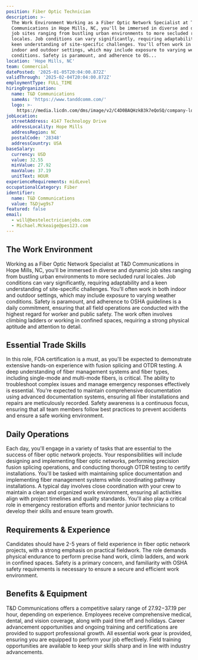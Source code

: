 ```yaml
---
position: Fiber Optic Technician
description: >-
  The Work Environment Working as a Fiber Optic Network Specialist at T&D
  Communications in Hope Mills, NC, you'll be immersed in diverse and dynamic
  job sites ranging from bustling urban environments to more secluded rural
  locales. Job conditions can vary significantly, requiring adaptability and a
  keen understanding of site-specific challenges. You'll often work in both
  indoor and outdoor settings, which may include exposure to varying weather
  conditions. Safety is paramount, and adherence to OS...
location: 'Hope Mills, NC'
team: Commercial
datePosted: '2025-01-05T20:04:00.872Z'
validThrough: '2025-02-04T20:04:00.872Z'
employmentType: FULL_TIME
hiringOrganization:
  name: T&D Communications
  sameAs: 'https://www.tanddcomm.com/'
  logo: >-
    https://media.licdn.com/dms/image/v2/C4D0BAQHzkB3k7eQoSQ/company-logo_200_200/company-logo_200_200/0/1631320385872?e=2147483647&v=beta&t=nuFy5lrwqoCuQ6_2P8hO_EwhwJlnndzcbM7ZPSfdKlM
jobLocation:
  streetAddress: 4147 Technology Drive
  addressLocality: Hope Mills
  addressRegion: NC
  postalCode: '28348'
  addressCountry: USA
baseSalary:
  currency: USD
  value: 32.55
  minValue: 27.92
  maxValue: 37.19
  unitText: HOUR
experienceRequirements: midLevel
occupationalCategory: Fiber
identifier:
  name: T&D Communications
  value: T&Djwg9s7
featured: false
email:
  - will@bestelectricianjobs.com
  - Michael.Mckeaige@pes123.com
---
```




## The Work Environment

Working as a Fiber Optic Network Specialist at T&D Communications in Hope Mills, NC, you'll be immersed in diverse and dynamic job sites ranging from bustling urban environments to more secluded rural locales. Job conditions can vary significantly, requiring adaptability and a keen understanding of site-specific challenges. You'll often work in both indoor and outdoor settings, which may include exposure to varying weather conditions. Safety is paramount, and adherence to OSHA guidelines is a daily commitment, ensuring that all field operations are conducted with the highest regard for worker and public safety. The work often involves climbing ladders or working in confined spaces, requiring a strong physical aptitude and attention to detail.

## Essential Trade Skills

In this role, FOA certification is a must, as you'll be expected to demonstrate extensive hands-on experience with fusion splicing and OTDR testing. A deep understanding of fiber management systems and fiber types, including single-mode and multi-mode fibers, is critical. The ability to troubleshoot complex issues and manage emergency responses effectively is essential. You're expected to maintain comprehensive documentation using advanced documentation systems, ensuring all fiber installations and repairs are meticulously recorded. Safety awareness is a continuous focus, ensuring that all team members follow best practices to prevent accidents and ensure a safe working environment.

## Daily Operations

Each day, you'll engage in a variety of tasks that are essential to the success of fiber optic network projects. Your responsibilities will include designing and implementing fiber optic networks, performing precision fusion splicing operations, and conducting thorough OTDR testing to certify installations. You'll be tasked with maintaining splice documentation and implementing fiber management systems while coordinating pathway installations. A typical day involves close coordination with your crew to maintain a clean and organized work environment, ensuring all activities align with project timelines and quality standards. You'll also play a critical role in emergency restoration efforts and mentor junior technicians to develop their skills and ensure team growth.

## Requirements & Experience

Candidates should have 2-5 years of field experience in fiber optic network projects, with a strong emphasis on practical fieldwork. The role demands physical endurance to perform precise hand work, climb ladders, and work in confined spaces. Safety is a primary concern, and familiarity with OSHA safety requirements is necessary to ensure a secure and efficient work environment.

## Benefits & Equipment

T&D Communications offers a competitive salary range of $27.92-$37.19 per hour, depending on experience. Employees receive comprehensive medical, dental, and vision coverage, along with paid time off and holidays. Career advancement opportunities and ongoing training and certifications are provided to support professional growth. All essential work gear is provided, ensuring you are equipped to perform your job effectively. Field training opportunities are available to keep your skills sharp and in line with industry advancements.
